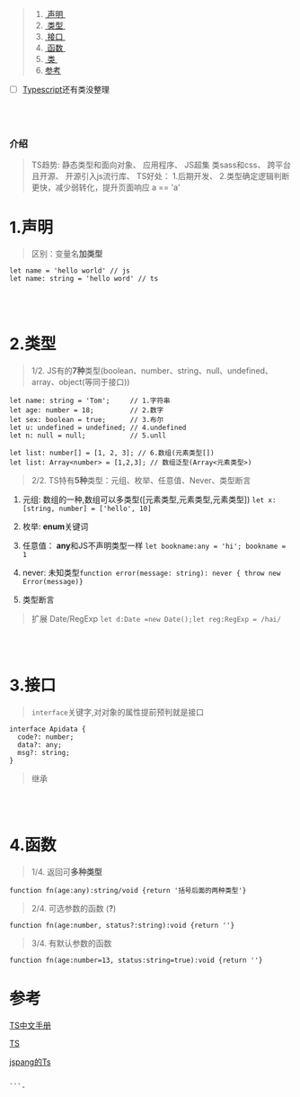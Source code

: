 ﻿> 1. <a href="#h1"> 声明 </a>
> 2. <a href="#h2"> 类型 </a>
> 3. <a href="#h3"> 接口 </a>
> 4. <a href="#h4"> 函数 </a>
> 5. <a href="#h5"> 类 </a>
> 6. <a href="#ck"> 参考 </a>


 - [ ] [Typescript](整合这里的)还有类没整理
   <br/><br/><br/><br/>

### 介绍

> TS趋势:
> 静态类型和面向对象、
> 应用程序、
> JS超集 类sass和css、
> 跨平台且开源、
> 开源引入js流行库、
> TS好处：
> 1.后期开发、
> 2.类型确定逻辑判断更快，减少弱转化，提升页面响应 a == 'a'

###  <h1 id="h1"> 1.声明 </h1>

> 区别：变量名**加类型**

```
let name = 'hello world' // js
let name: string = 'hello word' // ts
```

<br/><br/>




### <h1 id="h2"> 2.类型 </h1>

> 1/2. JS有的**7种**类型(boolean、number、string、null、undefined、array、object(等同于接口))

```
let name: string = 'Tom';     // 1.字符串
let age: number = 18;         // 2.数字
let sex: boolean = true;      // 3.布尔
let u: undefined = undefined; // 4.undefined
let n: null = null;           // 5.unll

let list: number[] = [1, 2, 3]; // 6.数组(元素类型[])
let list: Array<number> = [1,2,3]; // 数组泛型(Array<元素类型>)
```

> 2/2. TS特有**5种**类型：元组、枚举、任意值、Never、类型断言

1. 元组: 数组的一种,数组可以多类型([元素类型,元素类型,元素类型]) ``let x: [string, number] = ['hello', 10]``

2. 枚举: **enum**关键词

3. 任意值： **any**和JS不声明类型一样 ``let bookname:any = 'hi'; bookname = 1``

4. never: 未知类型``function error(message: string): never { throw new Error(message)}``
5. 类型断言

> 扩展 Date/RegExp ``let d:Date =new Date();let reg:RegExp = /hai/``

<br/><br/>


### <h1 id="h3"> 3.接口 </h1>

> ``interface``关键字,对对象的属性提前预判就是接口

```
interface Apidata {
  code?: number;
  data?: any;
  msg?: string;
}
```

> 继承



<br/><br/>

### <h1 id="h4"> 4.函数 </h1>

> 1/4. 返回可**多种类型**

```
function fn(age:any):string/void {return '括号后面的两种类型'}
```

> 2/4. 可选参数的函数 (**?**)

```
function fn(age:number, status?:string):void {return ''}
```

> 3/4. 有默认参数的函数

```
function fn(age:number=13, status:string=true):void {return ''}
```


###  <h1 id="ck"> 参考 </h1>

[TS中文手册](https://typescript.bootcss.com/)

[TS](https://www.tslang.cn/docs/home.html/)

[jspang的Ts](http://jspang.com/detailed?id=38#toc244)

```

```-
